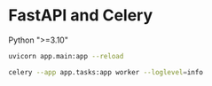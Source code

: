 # FastAPI and Celery

Python ">=3.10"

```sh
uvicorn app.main:app --reload


```

```sh
celery --app app.tasks:app worker --loglevel=info
```

